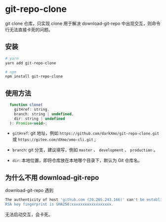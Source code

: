 # git-repo-clone

git clone 仓库，只实现 clone 用于解决 download-git-repo 中出现交互，则命令行无法直接卡死的问题。

## 安装

```bash
# yarn
yarn add git-repo-clone

# npm
npm install git-repo-clone
```

## 使用方法

```javascript
  function clone(
    gitHref: string,
    branch: string | undefined,
    dir: string | undefined
  ): Promise<void>;
```

- `gitHref`: git 地址，例如 `https://github.com/darkXmo/git-repo-clone.git` 或 `https://gitee.com/dXmo/xmo-cli.git` ;

- `branch`: git 分支，建议填写，例如 `master` 、 `development` 、 `production` 。

- `dir`: 本地位置，即将仓库放在本地哪个目录下，默认为 Git 仓库名。

## 为什么不用 download-git-repo

download-git-repo 遇到

```bash
The authenticity of host 'github.com (20.205.243.166)' can't be established.
RSA key fingerprint is SHA256:xxxxxxxxxxxxxxxxxx.
```

无法启动交互，会卡死。
